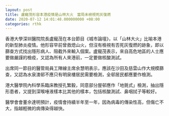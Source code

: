 ```yaml
---
layout: post
title: 盧寵茂形容本港疫情是山林大火　當局未檢視死灰復燃
date: 2020-07-12 14:01:48.000000000 +08:00
categories: rthk
---
```


香港大學深圳醫院院長盧寵茂在本台節目《城市論壇》，以「山林大火」比喻本港的新型肺炎疫情。他形容早前曾救熄山火，但沒有檢視有否死灰復燃的跡象，即以篩查方式找出隱形病人、阻截外來輸入個案。盧寵茂表示，來自高危地區的人士應要做嚴謹的檢疫，又認為所有人來港前，一定要做核酸測試。

出席同一節目的醫管局員工陣線主席余慧明表示，應該在沙田及慈雲山作大規模篩查，又認為水泉澳邨不應只有明泉樓居民需要檢測，全邨居民都應要作檢測。

港大醫學院內科學系臨床教授孔繁毅，同意部分屋邨應作「地氈式」檢測，抽出隱形患者，又提到深喉唾液樣本比其他的樣本，包括核酸測試、鼻咽拭子等較好。

醫學會會董佘達明預計，疫情會持續半年至一年，因為病毒的傳染性高，但傷亡不大，指越輕微的病傳染得越快。
